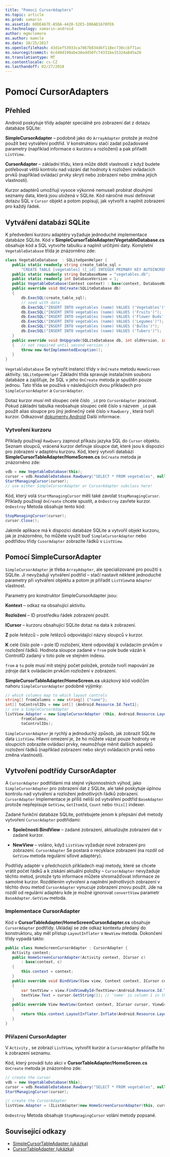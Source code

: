 ```yaml
---
title: "Pomocí CursorAdapters"
ms.topic: article
ms.prod: xamarin
ms.assetid: 60DE467E-A5DA-4420-52E5-D86AD1678FE6
ms.technology: xamarin-android
author: mgmclemore
ms.author: mamcle
ms.date: 10/25/2017
ms.openlocfilehash: 43d1ef53933ca7867b834dbf118ec730ccbf71ac
ms.sourcegitcommit: 6cd40d190abe38edd50fc74331be15324a845a28
ms.translationtype: MT
ms.contentlocale: cs-CZ
ms.lasthandoff: 02/27/2018
---
```

# <a name="using-cursoradapters"></a>Pomocí CursorAdapters

<a name="overview" />

## <a name="overview"></a>Přehled

Android poskytuje třídy adaptér speciálně pro zobrazení dat z dotazu databáze SQLite:

 **SimpleCursorAdapter** – podobně jako do `ArrayAdapter` protože je možné použít bez vytváření podtříd. V konstruktoru stačí zadat požadované parametry (například informace o kurzoru a rozložení) a pak přiřadit `ListView`.

 **CursorAdapter** – základní třídu, která může dědit vlastnosti z když budete potřebovat větší kontrolu nad vázání dat hodnoty k rozložení ovládacích prvků (například ovládací prvky skrytí nebo zobrazení nebo změna jejich vlastnosti).

Kurzor adaptérů umožňují vysoce výkonné nemuseli probírat dlouhými seznamy data, která jsou uložená v SQLite. Kód náročné musí definovat dotazu SQL v `Cursor` objekt a potom popisují, jak vytvořit a naplnit zobrazení pro každý řádek.

<a name="Creating_an_SQLite_Database" />

## <a name="creating-an-sqlite-database"></a>Vytváření databázi SQLite

K předvedení kurzoru adaptéry vyžaduje jednoduché implementace databáze SQLite. Kód v **SimpleCursorTableAdapter/VegetableDatabase.cs** obsahuje kód a SQL vytvořte tabulku a naplnit určitými daty.
Kompletní `VegetableDatabase` třída je znázorněno zde:

```csharp
class VegetableDatabase  : SQLiteOpenHelper {
   public static readonly string create_table_sql =
       "CREATE TABLE [vegetables] ([_id] INTEGER PRIMARY KEY AUTOINCREMENT NOT NULL UNIQUE, [name] TEXT NOT NULL UNIQUE)";
   public static readonly string DatabaseName = "vegetables.db";
   public static readonly int DatabaseVersion = 1;
   public VegetableDatabase(Context context) : base(context, DatabaseName, null, DatabaseVersion) { }
   public override void OnCreate(SQLiteDatabase db)
   {
       db.ExecSQL(create_table_sql);
       // seed with data
       db.ExecSQL("INSERT INTO vegetables (name) VALUES ('Vegetables')");
       db.ExecSQL("INSERT INTO vegetables (name) VALUES ('Fruits')");
       db.ExecSQL("INSERT INTO vegetables (name) VALUES ('Flower Buds')");
       db.ExecSQL("INSERT INTO vegetables (name) VALUES ('Legumes')");
       db.ExecSQL("INSERT INTO vegetables (name) VALUES ('Bulbs')");
       db.ExecSQL("INSERT INTO vegetables (name) VALUES ('Tubers')");
   }
   public override void OnUpgrade(SQLiteDatabase db, int oldVersion, int newVersion)
   {   // not required until second version :)
       throw new NotImplementedException();
   }
}
```

`VegetableDatabase` Se vytvořit instanci třídy v `OnCreate` metodu `HomeScreen` aktivity. `SQLiteOpenHelper` Základní třída spravuje instalačním souboru databáze a zajišťuje, že SQL v jeho `OnCreate` metoda je spuštěn pouze jednou. Tato třída se používá v následujících dvou příkladech pro `SimpleCursorAdapter` a `CursorAdapter`.

Dotaz kurzor *musí* mít sloupec celé číslo `_id` pro `CursorAdapter` pracovat. Pokud základní tabulka neobsahuje sloupec celé číslo s názvem `_id` pak použít alias sloupce pro jiný jedinečný celé číslo v `RawQuery` , která tvoří kurzor. Odkazovat [dokumenty Android](https://developer.xamarin.com/api/type/Android.Widget.CursorAdapter/) Další informace.

<a name="Creating_the_Cursor" />

### <a name="creating-the-cursor"></a>Vytvoření kurzoru

Příklady používají `RawQuery` zapnout příkazu jazyka SQL do `Cursor` objektu. Seznam sloupců, vrácená kurzor definuje sloupce dat, které jsou k dispozici pro zobrazení v adaptéru kurzoru. Kód, který vytvoří databázi **SimpleCursorTableAdapter/HomeScreen.cs** `OnCreate` metoda je znázorněno zde:

```csharp
vdb = new VegetableDatabase(this);
cursor = vdb.ReadableDatabase.RawQuery("SELECT * FROM vegetables", null); // cursor query
StartManagingCursor(cursor);
// use either SimpleCursorAdapter or CursorAdapter subclass here!
```

Kód, který volá `StartManagingCursor` měli také zavolat `StopManagingCursor`. Příklady používají `OnCreate` chcete spustit, a `OnDestroy` zavřete kurzor. `OnDestroy` Metoda obsahuje tento kód:

```csharp
StopManagingCursor(cursor);
cursor.Close();
```

Jakmile aplikace má k dispozici databáze SQLite a vytvořil objekt kurzoru, jak je znázorněno, ho můžete využít buď `SimpleCursorAdapter` nebo podtřídou třídy `CusorAdapter` zobrazíte řádků v `ListView`.

<a name="Using_SimpleCursorAdapter" />

## <a name="using-simplecursoradapter"></a>Pomocí SimpleCursorAdapter

`SimpleCursorAdapter` je třeba `ArrayAdapter`, ale specializované pro použití s SQLite. Ji nevyžadují vytváření podtříd – stačí nastavit některé jednoduché parametry při vytváření objektu a potom je přiřadit `ListView`na `Adapter` vlastnost.

Parametry pro konstruktor SimpleCursorAdapter jsou:

 **Kontext** – odkaz na obsahující aktivitu.

 **Rozložení** – ID prostředku řádek zobrazení použít.

 **ICursor** – kurzoru obsahující SQLite dotaz na data k zobrazení.

 **Z** pole řetězců – pole řetězců odpovídající názvy sloupců v kurzor.

 **K** celé číslo pole – pole ID rozložení, které odpovídají k ovládacím prvkům v rozložení řádků. Hodnota sloupce zadané v `from` pole bude vázán k ControlID zadaný v toto pole ve stejném indexu.

`from` a `to` pole musí mít stejný počet položek, protože tvoří mapování ze zdroje dat k ovládacím prvkům rozložení v zobrazení.

**SimpleCursorTableAdapter/HomeScreen.cs** ukázkový kód vodičům nahoru `SimpleCursorAdapter` podobné výjimky:

```csharp
// which columns map to which layout controls
string[] fromColumns = new string[] {"name"};
int[] toControlIDs = new int[] {Android.Resource.Id.Text1};
// use a SimpleCursorAdapter
listView.Adapter = new SimpleCursorAdapter (this, Android.Resource.Layout.SimpleListItem1, cursor,
       fromColumns,
       toControlIDs);
```

`SimpleCursorAdapter` je rychlý a jednoduchý způsob, jak zobrazit SQLite data `ListView`. Hlavní omezení je, že ho můžete vázat pouze hodnoty ve sloupcích zobrazíte ovládací prvky, neumožňuje měnit dalších aspektů rozložení řádků (například zobrazení nebo skrytí ovládacích prvků nebo změna vlastností).

<a name="Subclassing_CursorAdapter" />

## <a name="subclassing-cursoradapter"></a>Vytvoření podtřídy CursorAdapter

A `CursorAdapter` podtřídami má stejné výkonnostních výhod, jako `SimpleCursorAdapter` pro zobrazení dat z SQLite, ale také poskytuje úplnou kontrolu nad vytváření a rozložení jednotlivých řádků zobrazení. `CursorAdapter` Implementace je příliš neliší od vytváření podtříd `BaseAdapter` protože nepřepisuje `GetView`, `GetItemId`, `Count` nebo `this[]` indexer.

Zadané funkční databáze SQLite, potřebujete jenom k přepsání dvě metody vytvoření `CursorAdapter` podtřídami:

- **Společnosti BindView** – zadané zobrazení, aktualizujte zobrazení dat v zadané kurzor.

- **NewView** – voláno, když `ListView` vyžaduje nové zobrazení pro zobrazení. `CursorAdapter` Se postará o recyklace zobrazení (na rozdíl od `GetView` metoda regulární síťové adaptéry).

Podtřídy adaptér v předchozích příkladech mají metody, které se chcete vrátit počet řádků a k získání aktuální položky – `CursorAdapter` nevyžaduje těchto metod, protože tyto informace můžete shromažďovat informace ze samotné kurzor. Rozdělením vytvoření a naplnění jednotlivých zobrazení v těchto dvou metod `CursorAdapter` vynucuje zobrazení znovu použít. Jde na rozdíl od regulární adaptéru kde je možné ignorovat `convertView` parametr `BaseAdapter.GetView` metoda.

<a name="Implementing_the_CursorAdapter" />

### <a name="implementing-the-cursoradapter"></a>Implementace CursorAdapter

Kód v **CursorTableAdapter/HomeScreenCursorAdapter.cs** obsahuje `CursorAdapter` podtřídy. Ukládají se zde odkaz kontextu předaný do konstruktoru, aby měl přístup `LayoutInflater` v `NewView` metoda. Dokončení třídy vypadá takto:

```csharp
public class HomeScreenCursorAdapter : CursorAdapter {
   Activity context;
   public HomeScreenCursorAdapter(Activity context, ICursor c)
       : base(context, c)
   {
       this.context = context;
   }
   public override void BindView(View view, Context context, ICursor cursor)
   {
       var textView = view.FindViewById<TextView>(Android.Resource.Id.Text1);
       textView.Text = cursor.GetString(1); // 'name' is column 1 in the cursor query
   }
   public override View NewView(Context context, ICursor cursor, ViewGroup parent)
   {
       return this.context.LayoutInflater.Inflate(Android.Resource.Layout.SimpleListItem1, parent, false);
   }
}
```

<a name="Assigning_the_CursorAdapter" />

### <a name="assigning-the-cursoradapter"></a>Přiřazení CursorAdapter

V `Activity` , se zobrazí `ListView`, vytvořit kurzor a `CursorAdapter` přiřaďte ho k zobrazení seznamu.

Kód, který provádí tuto akci v **CursorTableAdapter/HomeScreen.cs** `OnCreate` metoda je znázorněno zde:

```csharp
// create the cursor
vdb = new VegetableDatabase(this);
cursor = vdb.ReadableDatabase.RawQuery("SELECT * FROM vegetables", null);
StartManagingCursor(cursor);

// create the CursorAdapter
listView.Adapter = (IListAdapter)new HomeScreenCursorAdapter(this, cursor, false);
```

`OnDestroy` Metoda obsahuje `StopManagingCursor` volání metody popsané.



## <a name="related-links"></a>Související odkazy

- [SimpleCursorTableAdapter (ukázka)](https://developer.xamarin.com/samples/SimpleCursorTableAdapter/)
- [CursorTableAdapter (ukázka)](https://developer.xamarin.com/samples/CursorTableAdapter/)
